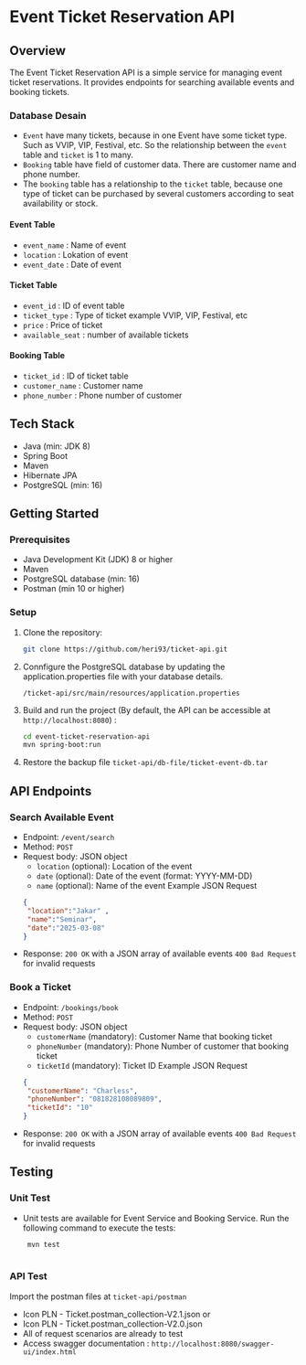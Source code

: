 # Event Ticket Reservation API

## Overview

The Event Ticket Reservation API is a simple service for managing event ticket reservations. It provides endpoints for searching available events and booking tickets.

### Database Desain 
- `Event` have many tickets, because in one Event have some ticket type. Such as VVIP, VIP, Festival, etc. So the relationship between the `event` table and `ticket` is 1 to many.
- `Booking` table have field of customer data. There are customer name and phone number.
- The `booking` table has a relationship to the `ticket` table, because one type of ticket can be purchased by several customers according to seat availability or stock.

#### Event Table
- `event_name` : Name of event
- `location` : Lokation of event
- `event_date` : Date of event

#### Ticket Table
- `event_id` : ID of event table
- `ticket_type` : Type of ticket example VVIP, VIP, Festival, etc
- `price` : Price of ticket
- `available_seat` : number of available tickets

#### Booking Table
- `ticket_id` : ID of ticket table
- `customer_name` : Customer name
- `phone_number` : Phone number of customer

## Tech Stack

- Java (min: JDK 8)
- Spring Boot
- Maven
- Hibernate JPA
- PostgreSQL (min: 16)

## Getting Started

### Prerequisites

- Java Development Kit (JDK) 8 or higher
- Maven
- PostgreSQL database (min: 16)
- Postman (min 10 or higher)

### Setup

1. Clone the repository:

   ```bash
   git clone https://github.com/heri93/ticket-api.git
2. Connfigure the PostgreSQL database by updating the application.properties file with your database details.
   ```path
   /ticket-api/src/main/resources/application.properties
4. Build and run the project (By default, the API can be accessible at `http://localhost:8080`) :
   ```bash
   cd event-ticket-reservation-api
   mvn spring-boot:run

5. Restore the backup file `ticket-api/db-file/ticket-event-db.tar`

## API Endpoints
### Search Available Event
- Endpoint: `/event/search`
- Method: `POST`
- Request body: JSON object
  - `location` (optional): Location of the event
  - `date` (optional): Date of the event (format: YYYY-MM-DD)
  - `name` (optional): Name of the event
  Example JSON Request
   ```json
   {
    "location":"Jakar" ,
    "name":"Seminar",
    "date":"2025-03-08" 
   }
- Response:
`200 OK` with a JSON array of available events
`400 Bad Request` for invalid requests

### Book a Ticket
- Endpoint: `/bookings/book`
- Method: `POST`
- Request body: JSON object
  - `customerName` (mandatory): Customer Name that booking ticket
  - `phoneNumber` (mandatory): Phone Number of customer that booking ticket
  - `ticketId` (mandatory): Ticket ID
  Example JSON Request
   ```json
   {
    "customerName": "Charless",
    "phoneNumber": "081828108089809",
    "ticketId": "10"
   }
- Response:
`200 OK` with a JSON array of available events
`400 Bad Request` for invalid requests

## Testing
### Unit Test
- Unit tests are available for Event Service and Booking Service. Run the following command to execute the tests:
   ```bash
    mvn test
    
### API Test
Import the postman files at `ticket-api/postman`
- Icon PLN - Ticket.postman_collection-V2.1.json
  or
- Icon PLN - Ticket.postman_collection-V2.0.json
- All of request scenarios are already to test
- Access swagger documentation : `http://localhost:8080/swagger-ui/index.html`
